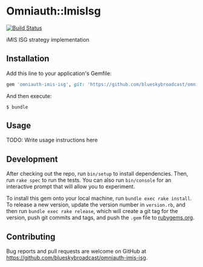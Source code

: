 # Omniauth::ImisIsg

[![Build Status](https://travis-ci.org/blueskybroadcast/omniauth-imis-isg.svg?branch=master)](https://travis-ci.org/blueskybroadcast/omniauth-imis-isg)

iMIS ISG strategy implementation

## Installation

Add this line to your application's Gemfile:

```ruby
gem 'omniauth-imis-isg', git: 'https://github.com/blueskybroadcast/omniauth-imis-isg.git'
```

And then execute:

    $ bundle

## Usage

TODO: Write usage instructions here

## Development

After checking out the repo, run `bin/setup` to install dependencies. Then, run `rake spec` to run the tests. You can also run `bin/console` for an interactive prompt that will allow you to experiment.

To install this gem onto your local machine, run `bundle exec rake install`. To release a new version, update the version number in `version.rb`, and then run `bundle exec rake release`, which will create a git tag for the version, push git commits and tags, and push the `.gem` file to [rubygems.org](https://rubygems.org).

## Contributing

Bug reports and pull requests are welcome on GitHub at https://github.com/blueskybroadcast/omniauth-imis-isg.
